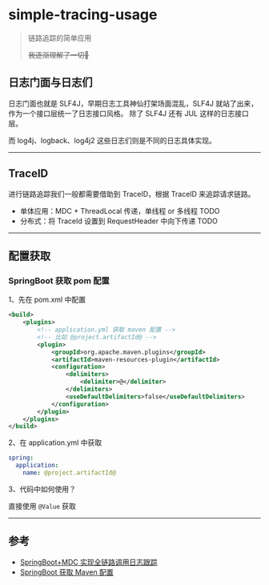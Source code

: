 # simple-tracing-usage

> 链路追踪的简单应用
> 
> ~~我逐渐理解了一切🤡~~

## 日志门面与日志们

日志门面也就是 SLF4J，早期日志工具神仙打架场面混乱，SLF4J 就站了出来，作为一个接口层统一了日志接口风格。 
除了 SLF4J 还有 JUL 这样的日志接口层。

而 log4j、logback、log4j2 这些日志们则是不同的日志具体实现。

---

## TraceID

进行链路追踪我们一般都需要借助到 TraceID，根据 TraceID 来追踪请求链路。

* 单体应用：MDC + ThreadLocal 传递，单线程 or 多线程 TODO
* 分布式：将 TraceId 设置到 RequestHeader 中向下传递 TODO

---

## 配置获取

### SpringBoot 获取 pom 配置

1、先在 pom.xml 中配置

```xml
<build>
    <plugins>
        <!-- application.yml 获取 maven 配置 -->
        <!-- 比如 @project.artifactId@ -->
        <plugin>
            <groupId>org.apache.maven.plugins</groupId>
            <artifactId>maven-resources-plugin</artifactId>
            <configuration>
                <delimiters>
                    <delimiter>@</delimiter>
                </delimiters>
                <useDefaultDelimiters>false</useDefaultDelimiters>
            </configuration>
        </plugin>
    </plugins>
</build>
```

2、在 application.yml 中获取

```yml
spring:
  application:
    name: @project.artifactId@
```

3、代码中如何使用？

直接使用 `@Value` 获取

---

## 参考

* [SpringBoot+MDC 实现全链路调用日志跟踪](https://juejin.cn/post/6844904101483020295)
* [SpringBoot 获取 Maven 配置](https://qinguan.github.io/2018/03/11/spring-boot-internal-properties-read/)